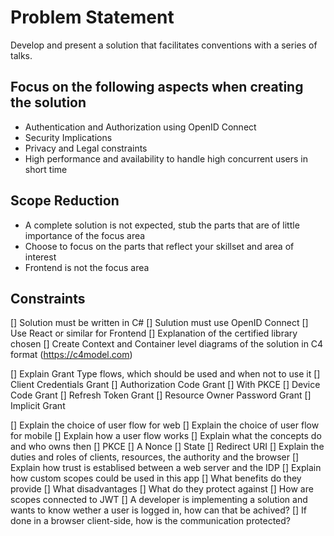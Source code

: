 # Problem Statement

Develop and present a solution that facilitates conventions with a series of talks.

## Focus on the following aspects when creating the solution

* Authentication and Authorization using OpenID Connect
* Security Implications
* Privacy and Legal constraints
* High performance and availability to handle high concurrent users in short time

## Scope Reduction
* A complete solution is not expected, stub the parts that are of little importance of the focus area
* Choose to focus on the parts that reflect your skillset and area of interest
* Frontend is not the focus area

## Constraints

[] Solution must be written in C#
[] Sulution must use OpenID Connect
[] Use React or similar for Frontend
[] Explanation of the certified library chosen
[] Create Context and Container level diagrams of the solution in C4 format (https://c4model.com)

[] Explain Grant Type flows, which should be used and when not to use it
  [] Client Credentials Grant
  [] Authorization Code Grant
     [] With PKCE
  [] Device Code Grant
  [] Refresh Token Grant
  [] Resource Owner Password Grant
  [] Implicit Grant

[] Explain the choice of user flow for web
[] Explain the choice of user flow for mobile
[] Explain how a user flow works
[] Explain what the concepts do and who owns then
  [] PKCE
  [] A Nonce
  [] State
  [] Redirect URI
[] Explain the duties and roles of clients, resources, the authority and the browser
[] Explain how trust is establised between a web server and the IDP
[] Explain how custom scopes could be used in this app
   [] What benefits do they provide
   [] What disadvantages
   [] What do they protect against
   [] How are scopes connected to JWT
[] A developer is implementing a solution and wants to know wether a user is logged in, how can that be achived?
  [] If done in a browser client-side, how is the communication protected?

